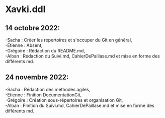 # Xavki.ddl
## 14 octobre 2022:

  -Sacha : Créer les répertoires et s'occuper du Git en général,    
  -Etienne : Absent,  
  -Grégoire : Rédaction du README.md,  
  -Alban : Rédaction du Suivi.md, CahierDePaillase.md et mise en forme des différents md.  
  
## 24 novembre 2022:

  -Sacha : Rédaction des méthodes agiles,  
  -Etienne : Finition DocumentationGit,  
  -Grégoire : Création sous-répertoires et organisation Git,  
  -Alban : FInition du Suivi.md, CahierDePaillase.md et mise en forme des différents md.  
